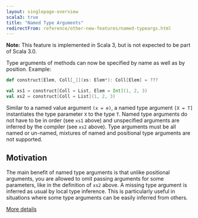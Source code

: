```yaml
---
layout: singlepage-overview
scala3: true
title: "Named Type Arguments"
redirectFrom: reference/other-new-features/named-typeargs.html
---
```


**Note:** This feature is implemented in Scala 3, but is not expected to be part of Scala 3.0.

Type arguments of methods can now be specified by name as well as by position. Example:

``` scala
def construct[Elem, Coll[_]](xs: Elem*): Coll[Elem] = ???

val xs1 = construct[Coll = List, Elem = Int](1, 2, 3)
val xs2 = construct[Coll = List](1, 2, 3)
```

Similar to a named value argument `(x = e)`, a named type argument
`[X = T]` instantiates the type parameter `X` to the type `T`.
Named type arguments do not have to be in order (see `xs1` above) and
unspecified arguments are inferred by the compiler (see `xs2` above).
Type arguments must be all named or un-named, mixtures of named and
positional type arguments are not supported.

## Motivation

The main benefit of named type arguments is that unlike positional arguments,
you are allowed to omit passing arguments for some parameters, like in the
definition of `xs2` above. A missing type argument is inferred as usual by
local type inference. This is particularly useful in situations where some type
arguments can be easily inferred from others.

[More details](./named-typeargs-spec.md)
